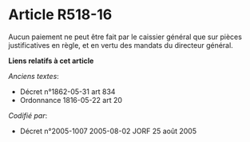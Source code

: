 # Article R518-16

Aucun paiement ne peut être fait par le caissier général que sur pièces justificatives en règle, et en vertu des mandats du
directeur général.

**Liens relatifs à cet article**

_Anciens textes_:

  - Décret n°1862-05-31 art 834
  - Ordonnance 1816-05-22 art 20

_Codifié par_:

  - Décret n°2005-1007 2005-08-02 JORF 25 août 2005
